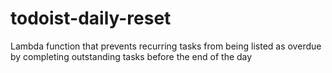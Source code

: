 # todoist-daily-reset
Lambda function that prevents recurring tasks from being listed as overdue by completing outstanding tasks before the end of the day
